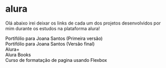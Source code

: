 # alura
<style>
    a{
        text-decoration: none;
        color: black;
    }
</style>
 Olá abaixo irei deixar os links de cada um dos projetos desenvolvidos por mim durante os estudos na plataforma alura!

 <a href="html-css/curso-1/index.html" target="_blank">Portifólio para Joana Santos (Primeira versão) </a><br>
 <a href="html-css/curso-2-3/index.html" target="_blank">Portifólio para Joana Santos (Versão final) </a><br>
 <a href="html-css/curso-4-alura-plus/index.html" target="_blank">Alura+</a><br>
 <a href="html-css/curso-5-responsivo/index.html" target="_blank">Alura Books</a><br>
 <a href="html-css/css-flexbox/index.html" target="_blank">Curso de formatação de pagina usando Flexbox</a><br>



 
